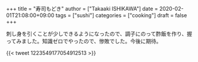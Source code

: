 +++
title = "寿司もどき"
author = ["Takaaki ISHIKAWA"]
date = 2020-02-01T21:08:00+09:00
tags = ["sushi"]
categories = ["cooking"]
draft = false
+++

刺し身を引くことが少しできるようになったので、調子にのって酢飯を作り、握ってみました。知識ゼロでやったので、惨敗でした。今後に期待。

{{< tweet 1223549177054912513 >}}
